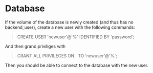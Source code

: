 # Database

If the volume of the database is newly created (and thus has no backend_user), create a new user with the following commands:
> CREATE USER 'newuser'@'%' IDENTIFIED BY 'password';

And then grand priviliges with

> GRANT ALL PRIVILEGES ON *.* TO 'newuser'@'%';

Then you should be able to connect to the database with the new user.